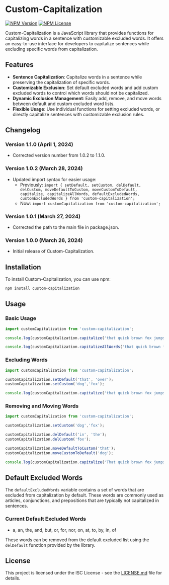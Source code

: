 # Custom-Capitalization

[![NPM Version](https://img.shields.io/npm/v/custom-capitalization)](https://www.npmjs.com/package/custom-capitalization)
[![NPM License](https://img.shields.io/npm/l/custom-capitalization)](https://www.npmjs.com/package/custom-capitalization)

Custom-Capitalization is a JavaScript library that provides functions for capitalizing words in a sentence with customizable excluded words. It offers an easy-to-use interface for developers to capitalize sentences while excluding specific words from capitalization.

## Features

- **Sentence Capitalization**: Capitalize words in a sentence while preserving the capitalization of specific words.
- **Customizable Exclusion**: Set default excluded words and add custom excluded words to control which words should not be capitalized.
- **Dynamic Exclusion Management**: Easily add, remove, and move words between default and custom excluded word lists.
- **Flexible Usage**: Use individual functions for setting excluded words, or directly capitalize sentences with customizable exclusion rules.


## Changelog

### Version 1.1.0 (April 1, 2024)
- Corrected version number from 1.0.2 to 1.1.0.

### Version 1.0.2 (March 28, 2024)

- Updated import syntax for easier usage:
  - Previously: `import { setDefault, setCustom, delDefault, delCustom, moveDefaultToCustom, moveCustomToDefault, capitalize, capitalizeAllWords, defaultExcludedWords, customExcludedWords } from 'custom-capitalization';`
  - Now: `import customCapitalization from 'custom-capitalization';`

### Version 1.0.1 (March 27, 2024)

- Corrected the path to the main file in package.json.

### Version 1.0.0 (March 26, 2024)

- Initial release of Custom-Capitalization.

## Installation

To install Custom-Capitalization, you can use npm:

```sh
npm install custom-capitalization

```

## Usage

### Basic Usage

```javascript
import customCapitalization from 'custom-capitalization';

console.log(customCapitalization.capitalize('that quick brown fox jumps over the lazy dog in the park', true, true)); // Output: That Quick Brown Fox Jumps Over the Lazy Dog in the Park

console.log(customCapitalization.capitalizeAllWords('that quick brown fox jumps over the lazy dog in the park')); // Output: THAT QUICK BROWN FOX JUMPS OVER THE LAZY DOG IN THE PARK
```

### Excluding Words

```javascript
import customCapitalization from 'custom-capitalization';

customCapitalization.setDefault('that', 'over');
customCapitalization.setCustom('dog','fox');

console.log(customCapitalization.capitalize('that quick brown fox jumps over the lazy dog in the park', true, true)); // Output: That Quick Brown fox Jumps over the Lazy dog in the Park
```

### Removing and Moving Words

```javascript
import customCapitalization from 'custom-capitalization';

customCapitalization.setCustom('dog','fox');

customCapitalization.delDefault('in', 'the');
customCapitalization.delCustom('fox');

customCapitalization.moveDefaultToCustom('that');
customCapitalization.moveCustomToDefault('dog');

console.log(customCapitalization.capitalize('That quick brown fox jumps over the lazy dog in the park with joy', true, true)); // Output: That Quick Brown Fox Jumps Over The Lazy dog In The Park With Joy
```

## Default Excluded Words

The `defaultExcludedWords` variable contains a set of words that are excluded from capitalization by default. These words are commonly used as articles, conjunctions, and prepositions that are typically not capitalized in sentences.

### Current Default Excluded Words

- a, an, the, and, but, or, for, nor, on, at, to, by, in, of

These words can be removed from the default excluded list using the `delDefault` function provided by the library.

## License

This project is licensed under the ISC License - see the [LICENSE.md](License.md) file for details.